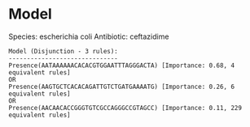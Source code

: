 
# Model

Species: escherichia coli
Antibiotic: ceftazidime

```
Model (Disjunction - 3 rules):
------------------------------
Presence(AATAAAAAACACACGTGGAATTTAGGGACTA) [Importance: 0.68, 4 equivalent rules]
OR
Presence(AAGTGCTCACACAGATTGTCTGATGAAAATG) [Importance: 0.26, 6 equivalent rules]
OR
Presence(AACAACACCGGGTGTCGCCAGGGCCGTAGCC) [Importance: 0.11, 229 equivalent rules]

```

